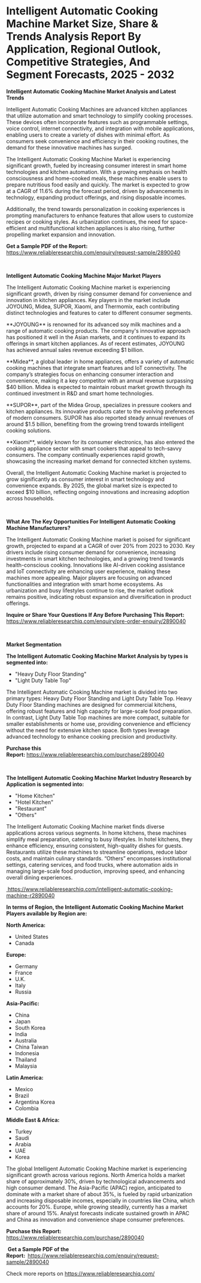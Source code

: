<p><h1>Intelligent Automatic Cooking Machine Market Size, Share & Trends Analysis Report By Application, Regional Outlook, Competitive Strategies, And Segment Forecasts, 2025 - 2032</h1></p><p><strong>Intelligent Automatic Cooking Machine Market Analysis and Latest Trends</strong></p>
<p><p>Intelligent Automatic Cooking Machines are advanced kitchen appliances that utilize automation and smart technology to simplify cooking processes. These devices often incorporate features such as programmable settings, voice control, internet connectivity, and integration with mobile applications, enabling users to create a variety of dishes with minimal effort. As consumers seek convenience and efficiency in their cooking routines, the demand for these innovative machines has surged.</p><p>The Intelligent Automatic Cooking Machine Market is experiencing significant growth, fueled by increasing consumer interest in smart home technologies and kitchen automation. With a growing emphasis on health consciousness and home-cooked meals, these machines enable users to prepare nutritious food easily and quickly. The market is expected to grow at a CAGR of 11.6% during the forecast period, driven by advancements in technology, expanding product offerings, and rising disposable incomes. </p><p>Additionally, the trend towards personalization in cooking experiences is prompting manufacturers to enhance features that allow users to customize recipes or cooking styles. As urbanization continues, the need for space-efficient and multifunctional kitchen appliances is also rising, further propelling market expansion and innovation.</p></p>
<p><strong>Get a Sample PDF of the Report:&nbsp;</strong> <a href="https://www.reliableresearchiq.com/enquiry/request-sample/2890040?utm_campaign=2730&utm_medium=2&utm_source=Github&utm_content=ia&utm_term=14032025&utm_id=intelligent-automatic-cooking-machine">https://www.reliableresearchiq.com/enquiry/request-sample/2890040</a></p>
<p>&nbsp;</p>
<p><strong>Intelligent Automatic Cooking Machine Major Market Players</strong></p>
<p><p>The Intelligent Automatic Cooking Machine market is experiencing significant growth, driven by rising consumer demand for convenience and innovation in kitchen appliances. Key players in the market include JOYOUNG, Midea, SUPOR, Xiaomi, and Thermomix, each contributing distinct technologies and features to cater to different consumer segments.</p><p>**JOYOUNG** is renowned for its advanced soy milk machines and a range of automatic cooking products. The company's innovative approach has positioned it well in the Asian markets, and it continues to expand its offerings in smart kitchen appliances. As of recent estimates, JOYOUNG has achieved annual sales revenue exceeding $1 billion.</p><p>**Midea**, a global leader in home appliances, offers a variety of automatic cooking machines that integrate smart features and IoT connectivity. The company’s strategies focus on enhancing consumer interaction and convenience, making it a key competitor with an annual revenue surpassing $40 billion. Midea is expected to maintain robust market growth through its continued investment in R&D and smart home technologies.</p><p>**SUPOR**, part of the Midea Group, specializes in pressure cookers and kitchen appliances. Its innovative products cater to the evolving preferences of modern consumers. SUPOR has also reported steady annual revenues of around $1.5 billion, benefiting from the growing trend towards intelligent cooking solutions.</p><p>**Xiaomi**, widely known for its consumer electronics, has also entered the cooking appliance sector with smart cookers that appeal to tech-savvy consumers. The company continually experiences rapid growth, showcasing the increasing market demand for connected kitchen systems.</p><p>Overall, the Intelligent Automatic Cooking Machine market is projected to grow significantly as consumer interest in smart technology and convenience expands. By 2025, the global market size is expected to exceed $10 billion, reflecting ongoing innovations and increasing adoption across households.</p></p>
<p>&nbsp;</p>
<p><strong>What Are The Key Opportunities For Intelligent Automatic Cooking Machine Manufacturers?</strong></p>
<p><p>The Intelligent Automatic Cooking Machine market is poised for significant growth, projected to expand at a CAGR of over 20% from 2023 to 2030. Key drivers include rising consumer demand for convenience, increasing investments in smart kitchen technologies, and a growing trend towards health-conscious cooking. Innovations like AI-driven cooking assistance and IoT connectivity are enhancing user experience, making these machines more appealing. Major players are focusing on advanced functionalities and integration with smart home ecosystems. As urbanization and busy lifestyles continue to rise, the market outlook remains positive, indicating robust expansion and diversification in product offerings.</p></p>
<p><strong>Inquire or Share Your Questions If Any Before Purchasing This Report:</strong> <a href="https://www.reliableresearchiq.com/enquiry/pre-order-enquiry/2890040?utm_campaign=2730&utm_medium=2&utm_source=Github&utm_content=ia&utm_term=14032025&utm_id=intelligent-automatic-cooking-machine">https://www.reliableresearchiq.com/enquiry/pre-order-enquiry/2890040</a></p>
<p>&nbsp;</p>
<p><strong>Market Segmentation</strong></p>
<p><strong>The Intelligent Automatic Cooking Machine Market Analysis by types is segmented into:</strong></p>
<p><ul><li>"Heavy Duty Floor Standing"</li><li>"Light Duty Table Top"</li></ul></p>
<p><p>The Intelligent Automatic Cooking Machine market is divided into two primary types: Heavy Duty Floor Standing and Light Duty Table Top. Heavy Duty Floor Standing machines are designed for commercial kitchens, offering robust features and high capacity for large-scale food preparation. In contrast, Light Duty Table Top machines are more compact, suitable for smaller establishments or home use, providing convenience and efficiency without the need for extensive kitchen space. Both types leverage advanced technology to enhance cooking precision and productivity.</p></p>
<p><strong>Purchase this Report:&nbsp;</strong><a href="https://www.reliableresearchiq.com/purchase/2890040?utm_campaign=2730&utm_medium=2&utm_source=Github&utm_content=ia&utm_term=14032025&utm_id=intelligent-automatic-cooking-machine">https://www.reliableresearchiq.com/purchase/2890040</a></p>
<p>&nbsp;</p>
<p><strong>The Intelligent Automatic Cooking Machine Market Industry Research by Application is segmented into:</strong></p>
<p><ul><li>"Home Kitchen"</li><li>"Hotel Kitchen"</li><li>"Restaurant"</li><li>"Others"</li></ul></p>
<p><p>The Intelligent Automatic Cooking Machine market finds diverse applications across various segments. In home kitchens, these machines simplify meal preparation, catering to busy lifestyles. In hotel kitchens, they enhance efficiency, ensuring consistent, high-quality dishes for guests. Restaurants utilize these machines to streamline operations, reduce labor costs, and maintain culinary standards. “Others” encompasses institutional settings, catering services, and food trucks, where automation aids in managing large-scale food production, improving speed, and enhancing overall dining experiences.</p></p>
<p><a href="https://www.reliableresearchiq.com/intelligent-automatic-cooking-machine-r2890040?utm_campaign=2730&utm_medium=2&utm_source=Github&utm_content=ia&utm_term=14032025&utm_id=intelligent-automatic-cooking-machine">&nbsp;https://www.reliableresearchiq.com/intelligent-automatic-cooking-machine-r2890040</a></p>
<p><strong>In terms of Region, the Intelligent Automatic Cooking Machine Market Players available by Region are:</strong></p>
<p>
    <p> <strong> North America: </strong>
        <ul>
            <li>United States</li>
            <li>Canada</li>
        </ul>
        </p> 
    <p> <strong> Europe: </strong>
        <ul>
            <li>Germany</li>
            <li>France</li>
            <li>U.K.</li>
            <li>Italy</li>
            <li>Russia</li>
        </ul>
        </p> 
    <p> <strong> Asia-Pacific: </strong>
        <ul>
            <li>China</li>
            <li>Japan</li>
            <li>South Korea</li>
            <li>India</li>
            <li>Australia</li>
            <li>China Taiwan</li>
            <li>Indonesia</li>
            <li>Thailand</li>
            <li>Malaysia</li>
        </ul>
        </p> 
    <p> <strong> Latin America: </strong>
        <ul>
            <li>Mexico</li>
            <li>Brazil</li>
            <li>Argentina Korea</li>
            <li>Colombia</li>
        </ul>
        </p> 
    <p> <strong> Middle East & Africa: </strong>
        <ul>
            <li>Turkey</li>
            <li>Saudi</li>
            <li>Arabia</li>
            <li>UAE</li>
            <li>Korea</li>
        </ul>
    </p>
    </p>
<p><p>The global Intelligent Automatic Cooking Machine market is experiencing significant growth across various regions. North America holds a market share of approximately 30%, driven by technological advancements and high consumer demand. The Asia-Pacific (APAC) region, anticipated to dominate with a market share of about 35%, is fueled by rapid urbanization and increasing disposable incomes, especially in countries like China, which accounts for 20%. Europe, while growing steadily, currently has a market share of around 15%. Analyst forecasts indicate sustained growth in APAC and China as innovation and convenience shape consumer preferences.</p></p>
<p><strong>Purchase this Report: </strong><a href="https://www.reliableresearchiq.com/purchase/2890040?utm_campaign=2730&utm_medium=2&utm_source=Github&utm_content=ia&utm_term=14032025&utm_id=intelligent-automatic-cooking-machine">https://www.reliableresearchiq.com/purchase/2890040</a></p>
<p>&nbsp;<strong>Get a Sample PDF of the Report:&nbsp;&nbsp;</strong><a href="https://www.reliableresearchiq.com/enquiry/request-sample/2890040?utm_campaign=2730&utm_medium=2&utm_source=Github&utm_content=ia&utm_term=14032025&utm_id=intelligent-automatic-cooking-machine">https://www.reliableresearchiq.com/enquiry/request-sample/2890040</a></p>
<p><strong></strong></p>
<p>Check more reports on <a href="https://www.reliableresearchiq.com/?utm_campaign=2730&utm_medium=2&utm_source=Github&utm_content=ia&utm_term=14032025&utm_id=intelligent-automatic-cooking-machine">https://www.reliableresearchiq.com/</a></p>